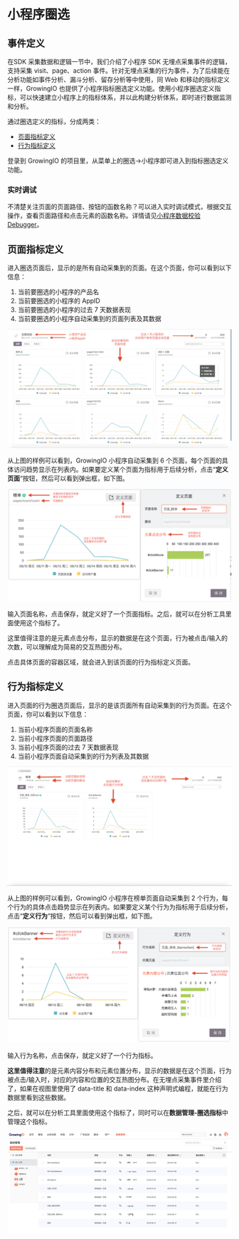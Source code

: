 # 小程序圈选

## 事件定义

在SDK 采集数据和逻辑一节中，我们介绍了小程序 SDK 无埋点采集事件的逻辑，支持采集 visit、page、action 事件。针对无埋点采集的行为事件，为了后续能在分析功能如事件分析、漏斗分析、留存分析等中使用，同 Web 和移动的指标定义一样，GrowingIO 也提供了小程序指标圈选定义功能。使用小程序圈选定义指标，可以快速建立小程序上的指标体系，并以此构建分析体系，即时进行数据监测和分析。

通过圈选定义的指标，分成两类：

* [页面指标定义](xiao-cheng-xu-quan-xuan.md#ye-mian-zhi-biao-ding-yi)
* [行为指标定义](xiao-cheng-xu-quan-xuan.md#hang-wei-zhi-biao-ding-yi)

登录到 GrowingIO 的项目里，从菜单上的圈选-&gt;小程序即可进入到指标圈选定义功能。

### 实时调试 

不清楚关注页面的页面路径、按钮的函数名称？可以进入实时调试模式，根据交互操作，查看页面路径和点击元素的函数名称。详情请见[小程序数据校验Debugger](../../sdk-integration/growingio-debugger.md#growingio-web-debugger)。

## 页面指标定义

进入圈选页面后，显示的是所有自动采集到的页面。在这个页面，你可以看到以下信息：

1. 当前要圈选的小程序的产品名
2. 当前要圈选的小程序的 AppID
3. 当前要圈选的小程序的过去 7 天数据表现
4. 当前要圈选的小程序自动采集到的页面列表及其数据

![](../../.gitbook/assets/image%20%2812%29.png)

从上图的样例可以看到，GrowingIO 小程序自动采集到 6 个页面，每个页面的具体访问趋势显示在列表内。如果要定义某个页面为指标用于后续分析，点击“**定义页面**“按钮，然后可以看到弹出框，如下图。

![](../../.gitbook/assets/image%20%281%29.png)

输入页面名称，点击保存，就定义好了一个页面指标。之后，就可以在分析工具里面使用这个指标了。

这里值得注意的是元素点击分布，显示的数据是在这个页面，行为被点击/输入的次数，可以理解成为简易的交互热图分布。

点击具体页面的容器区域，就会进入到该页面的行为指标定义页面。

## 行为指标定义

进入页面的行为圈选页面后，显示的是该页面所有自动采集到的行为页面。在这个页面，你可以看到以下信息：

1. 当前小程序页面的页面名称
2. 当前小程序页面的页面路径
3. 当前小程序页面的过去 7 天数据表现
4. 当前小程序页面自动采集到的行为列表及其数据

![](../../.gitbook/assets/image%20%283%29.png)

从上图的样例可以看到，GrowingIO 小程序在榜单页面自动采集到 2 个行为，每个行为的具体点击趋势显示在列表内。如果要定义某个行为为指标用于后续分析，点击“**定义行为**“按钮，然后可以看到弹出框，如下图。

![](../../.gitbook/assets/image%20%287%29.png)

输入行为名称，点击保存，就定义好了一个行为指标。

**这里值得注意**的是元素内容分布和元素位置分布，显示的数据是在这个页面，行为被点击/输入时，对应的内容和位置的交互热图分布。在无埋点采集事件里介绍了，如果在视图里使用了 data-title 和 data-index 这种声明式编程，就能在行为数据里看到这些数据。

之后，就可以在分析工具里面使用这个指标了，同时可以在**数据管理-圈选指标**中管理这个指标。

![](../../.gitbook/assets/image%20%2811%29.png)

